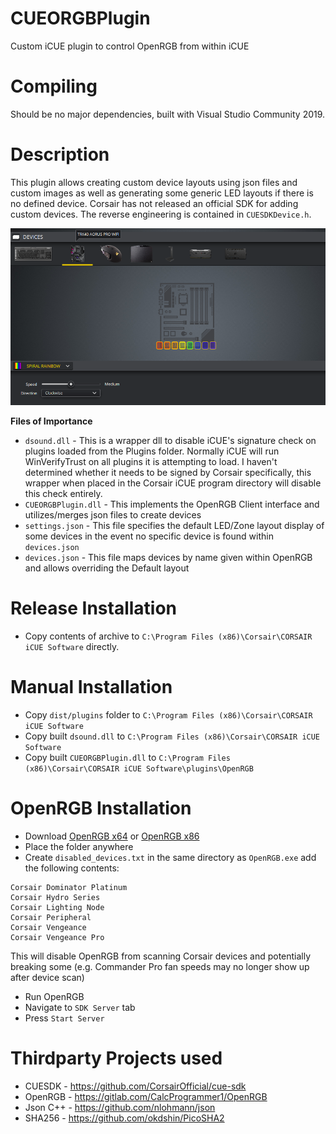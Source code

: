 # CUEORGBPlugin
 Custom iCUE plugin to control OpenRGB from within iCUE
 
# Compiling
Should be no major dependencies, built with Visual Studio Community 2019. 
 
# Description
This plugin allows creating custom device layouts using json files and custom images as well as generating some generic LED layouts if there is no defined device. Corsair has not released an official SDK for adding custom devices. The reverse engineering is contained in `CUESDKDevice.h`. 

![Custom Device](/screenshots/custom_device.png)

**Files of Importance**
* `dsound.dll` - This is a wrapper dll to disable iCUE's signature check on plugins loaded from the Plugins folder. Normally iCUE will run WinVerifyTrust on all plugins it is attempting to load. I haven't determined whether it needs to be signed by Corsair specifically, this wrapper when placed in the Corsair iCUE program directory will disable this check entirely.
* `CUEORGBPlugin.dll` - This implements the OpenRGB Client interface and utilizes/merges json files to create devices
* `settings.json` - This file specifies the default LED/Zone layout display of some devices in the event no specific device is found within `devices.json`
* `devices.json` - This file maps devices by name given within OpenRGB and allows overriding the Default layout
 
# Release Installation
* Copy contents of archive to `C:\Program Files (x86)\Corsair\CORSAIR iCUE Software` directly.

# Manual Installation
* Copy `dist/plugins` folder to `C:\Program Files (x86)\Corsair\CORSAIR iCUE Software`
* Copy built `dsound.dll` to `C:\Program Files (x86)\Corsair\CORSAIR iCUE Software`
* Copy built `CUEORGBPlugin.dll` to `C:\Program Files (x86)\Corsair\CORSAIR iCUE Software\plugins\OpenRGB`

# OpenRGB Installation
* Download [OpenRGB x64](https://gitlab.com/CalcProgrammer1/OpenRGB/-/jobs/artifacts/master/download?job=build_windows_64) or [OpenRGB x86](https://gitlab.com/CalcProgrammer1/OpenRGB/-/jobs/artifacts/master/download?job=build_windows_32)
* Place the folder anywhere
* Create `disabled_devices.txt` in the same directory as `OpenRGB.exe` add the following contents:
```
Corsair Dominator Platinum
Corsair Hydro Series
Corsair Lighting Node
Corsair Peripheral
Corsair Vengeance
Corsair Vengeance Pro
```
This will disable OpenRGB from scanning Corsair devices and potentially breaking some (e.g. Commander Pro fan speeds may no longer show up after device scan)
* Run OpenRGB
* Navigate to `SDK Server` tab
* Press `Start Server`

# Thirdparty Projects used

* CUESDK - https://github.com/CorsairOfficial/cue-sdk
* OpenRGB - https://gitlab.com/CalcProgrammer1/OpenRGB
* Json C++ - https://github.com/nlohmann/json
* SHA256 - https://github.com/okdshin/PicoSHA2
